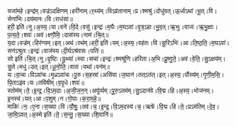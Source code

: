 

  
यजा॑महे।इन्द्र॑म्।वज्र॑ऽदक्षिणम्।हरी॑नाम्।र॒थ्य॑म्।विऽव्र॑तानाम्।प्र।श्मश्रु॑।दोधु॑वत्।ऊ॒र्ध्वऽथा॑।भू॒त्।वि।सेना॑भिः।दय॑मानः।वि।राध॑सा॥  
हरी॒ इति॑।नु।अ॒स्य॒।या।वने॑।वि॒दे।वसु॑।इन्द्रः॑।म॒घैः।म॒घऽवा॑।वृ॒त्र॒ऽहा।भु॒व॒त्।ऋ॒भुः।वाजः॑।ऋ॒भु॒क्षाः।प॒त्य॒ते॒।शवः॑।अव॑।क्ष्णौ॒मि॒।दास॑स्य।नाम॑।चि॒त्॥  
य॒दा।वज्र॑म्।हिर॑ण्यम्।इत्।अथ॑।रथ॑म्।हरी॒ इति॑।यम्।अ॒स्य॒।वह॑तः।वि।सू॒रिऽभिः॑।आ।ति॒ष्ठ॒ति॒।म॒घऽवा॑।सन॑ऽश्रुतः।इन्द्रः॑।वाज॑स्य।दी॒र्घऽश्र॑वसः।पतिः॑॥  
सो इति॑।चि॒त्।नु।वृ॒ष्टिः।यू॒थ्या॑।स्वा।सचा॑।इन्द्रः॑।श्मश्रू॑णि।हरि॑ता।अ॒भि।प्रु॒ष्णु॒ते॒।अव॑।वे॒ति॒।सु॒ऽक्षय॑म्।सु॒ते।मधु॑।उत्।इत्।धू॒नो॒ति॒।वातः॑।यथा॑।वन॑म्॥  
यः।वा॒चा।विऽवा॑चः।मृ॒ध्रऽवा॑चः।पु॒रु।स॒हस्रा॑।असि॑वा।ज॒घान॑।तत्ऽत॑त्।इत्।अ॒स्य॒।पौंस्य॑म्।गृ॒णी॒म॒सि॒।पि॒ताऽइ॑व।यः।तवि॑षीम्।व॒वृ॒धे।शवः॑॥  
स्तोम॑म्।ते॒।इ॒न्द्र॒।वि॒ऽम॒दाः।अ॒जी॒ज॒न॒न्।अपू॑र्व्यम्।पु॒रु॒ऽतम॑म्।सु॒ऽदान॑वे।वि॒द्म।हि।अ॒स्य॒।भोज॑नम्।इ॒नस्य॑।यत्।आ।प॒शुम्।न।गो॒पाः।क॒रा॒म॒हे॒॥  
माकिः॑।नः॒।ए॒ना।स॒ख्या।वि।यौ॒षुः॒।तव॑।च॒।इ॒न्द्र॒।वि॒ऽम॒दस्य॑।च॒।ऋषेः॑।वि॒द्म।हि।ते॒।प्रऽम॑तिम्।दे॒व॒।जा॒मि॒ऽवत्।अ॒स्मे इति॑।ते॒।स॒न्तु॒।स॒ख्या।शि॒वानि॑॥  
